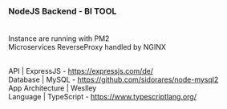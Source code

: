 ### NodeJS Backend - BI TOOL <br><br>

Instance are running with PM2<br>
Microservices ReverseProxy handled by NGINX <br> <br>


API              | ExpressJS  - https://expressjs.com/de/ <br>
Database         | MySQL      - https://github.com/sidorares/node-mysql2 <br>
App Architecture | Weslley <br>
Language         | TypeScript - https://www.typescriptlang.org/ <br>

